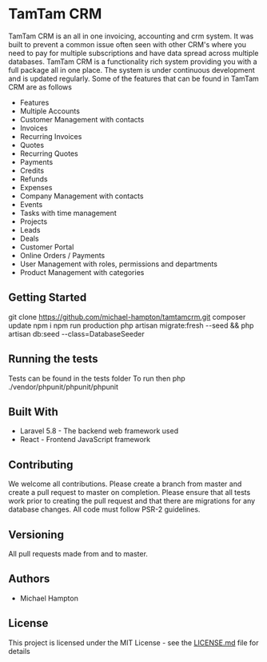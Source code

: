 # TamTam CRM

TamTam CRM is an all in one invoicing, accounting and crm system. It was built to prevent a common issue often seen with other CRM's where you need to pay for multiple subscriptions and have data spread across multiple databases. TamTam CRM is a functionality rich system providing you with a full package all in one place. The system is under continuous development and is updated regularly. Some of the features that can be found in TamTam CRM are as follows

* Features
* Multiple Accounts
* Customer Management with contacts
* Invoices
* Recurring Invoices
* Quotes
* Recurring Quotes
* Payments
* Credits
* Refunds
* Expenses
* Company Management with contacts
* Events
* Tasks with time management
* Projects
* Leads
* Deals
* Customer Portal
* Online Orders / Payments
* User Management with roles, permissions and departments
* Product Management with categories

## Getting Started

git clone https://github.com/michael-hampton/tamtamcrm.git
composer update
npm i
npm run production
php artisan migrate:fresh --seed && php artisan db:seed --class=DatabaseSeeder

## Running the tests

Tests can be found in the tests folder 
To run then php ./vendor/phpunit/phpunit/phpunit

## Built With

* Laravel 5.8 - The backend web framework used
* React - Frontend JavaScript framework

## Contributing

We welcome all contributions. Please create a branch from master and create a pull request to master on completion. 
Please ensure that all tests work prior to creating the pull request and that there are migrations for any database changes. 
All code must follow PSR-2 guidelines.

## Versioning

All pull requests made from and to master. 

## Authors

* Michael Hampton
## License

This project is licensed under the MIT License - see the [LICENSE.md](LICENSE.md) file for details
